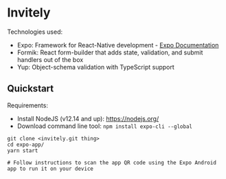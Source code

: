 # Invitely

Technologies used:
- Expo: Framework for React-Native development - [Expo Documentation](https://expo.io/learn)
- Formik: React form-builder that adds state, validation, and submit handlers out of the box
- Yup: Object-schema validation with TypeScript support

## Quickstart

Requirements:
- Install NodeJS (v12.14 and up): https://nodejs.org/
- Download command line tool: `npm install expo-cli --global`

```shell
git clone <invitely.git thing>
cd expo-app/
yarn start

# Follow instructions to scan the app QR code using the Expo Android app to run it on your device
```

